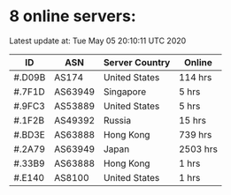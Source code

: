# 8 online servers:

Latest update at: Tue May 05 20:10:11 UTC 2020

| ID | ASN | Server Country | Online |
| -- | --- | -------------- | ------ |
| #.D09B | AS174 | United States | 114 hrs |
| #.7F1D | AS63949 | Singapore | 5 hrs |
| #.9FC3 | AS53889 | United States | 5 hrs |
| #.1F2B | AS49392 | Russia | 15 hrs |
| #.BD3E | AS63888 | Hong Kong | 739 hrs |
| #.2A79 | AS63949 | Japan | 2503 hrs |
| #.33B9 | AS63888 | Hong Kong | 1 hrs |
| #.E140 | AS8100 | United States | 1 hrs |

